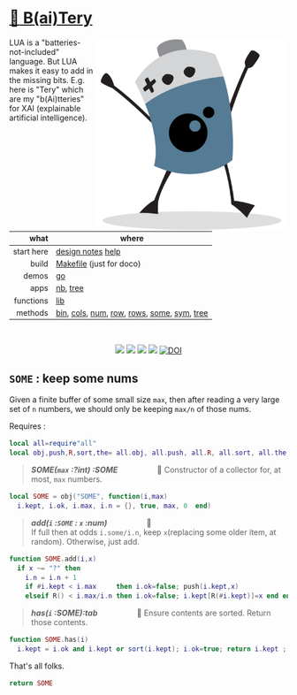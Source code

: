 # [:high_brightness: B(ai)Tery](all.md)

<a href="all.md"><img align=right width=350 src="bat2.png"></a>

LUA is a "batteries-not-included" language.   But LUA makes it easy to add in the missing bits.
E.g. here is "Tery" which are my  "b(Ai)tteries" for XAI (explainable artificial intelligence).   


|       what | where                                                                                                         |
|-----------:|---------------------------------------------------------------------------------------------------------------|
| start here | [design notes](design.md) [help](all.md)     |                                                                 |
|      build | [Makefile](https://github.com/timm/shortr/blob/master/etc/src/Makefile) (just for doco)                       |
|      demos | [go](go.md)                                                                                                   |
|       apps | [nb](nb.md), [tree](tree.md)                                                                                  |
|  functions | [lib](lib.md)                                                                                                 |
|    methods | [bin](bin.md), [cols](cols.md), [num](num.md), [row](row.md), [rows](rows.md), [some](some.md), [sym](sym.md), [tree](tree.md) |

<br clear=all>
<p align=center>
<a href=".."><img src="https://img.shields.io/badge/Lua-%232C2D72.svg?logo=lua&logoColor=white"></a>
<a href=".."><img src="https://img.shields.io/badge/checked--by-syntastic-yellow?logo=Checkmarx&logoColor=white"></a>
<a href="https://github.com/timm/shortr/actions/workflows/tests.yml"><img src="https://github.com/timm/shortr/actions/workflows/tests.yml/badge.svg"></a>
<a href="https://opensource.org/licenses/BSD-2-Clause"><img  src="https://img.shields.io/badge/License-BSD%202--Clause-orange.svg?logo=opensourceinitiative&logoColor=white"></a>
<a href="https://zenodo.org/badge/latestdoi/206205826"> <img  src="https://zenodo.org/badge/206205826.svg" alt="DOI"></a> 
</p>

## `SOME` : keep some nums
Given a finite buffer of some small size `max`, then after reading 
a very large set of `n` numbers, we should only be keeping `max/n` of those nums.

Requires :



```lua
local all=require"all"
local obj,push,R,sort,the= all.obj, all.push, all.R, all.sort, all.the
```


> ***SOME(`max` :?int) :SOME***&nbsp; &nbsp; &nbsp; &nbsp; &nbsp; &nbsp; &nbsp; &nbsp; &nbsp; :speech_balloon:  Constructor of a collector for, at most, `max` numbers.  



```lua
local SOME = obj("SOME", function(i,max) 
  i.kept, i.ok, i.max, i.n = {}, true, max, 0  end)
```


> ***add(`i` :`SOME` : `x` :num)***&nbsp; &nbsp; &nbsp; &nbsp; &nbsp; &nbsp; &nbsp; &nbsp; &nbsp; :speech_balloon:    
If full then at odds `i.some/i.n`, keep `x`(replacing some older item, at random).
Otherwise, just add.



```lua
function SOME.add(i,x)
  if x ~= "?" then 
    i.n = i.n + 1
    if #i.kept < i.max     then i.ok=false; push(i.kept,x) 
    elseif R() < i.max/i.n then i.ok=false; i.kept[R(#i.kept)]=x end end end 
```


> ***has(`i` :SOME):tab***&nbsp; &nbsp; &nbsp; &nbsp; &nbsp; &nbsp; &nbsp; &nbsp; &nbsp; :speech_balloon:  Ensure contents are sorted. Return those contents.  



```lua
function SOME.has(i)
  i.kept = i.ok and i.kept or sort(i.kept); i.ok=true; return i.kept ; end
```


That's all folks.



```lua
return SOME
```


